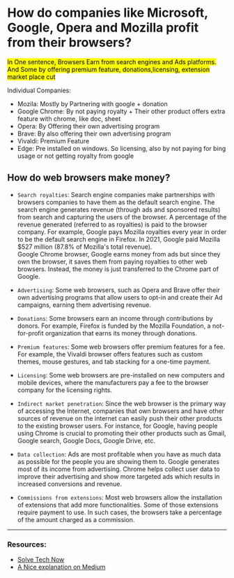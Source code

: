 # How do companies like Microsoft, Google, Opera and Mozilla profit from their browsers?

<mark>In One sentence, Browsers Earn from search engines and Ads platforms. And Some by offering premium feature, donations,licensing, extension market place cut</mark>

Individual Companies:

- Mozila: Mostly by Partnering with google + donation
- Google Chrome: By not paying royalty + Their other product offers extra feature with chrome, like doc, sheet
- Opera: By Offering their own advertising program
- Brave: By also offering their own advertising program
- Vivaldi: Premium Feature
- Edge: Pre installed on windows. So licensing, also by not paying for bing usage or not getting royalty from google

## How do web browsers make money?

- `Search royalties`: Search engine companies make partnerships with browsers companies to have them as the default search engine. The search engine generates revenue (through ads and sponsored results) from search and capturing the users of the browser. A percentage of the revenue generated (referred to as royalties) is paid to the browser company. For example, Google pays Mozilla royalties every year in order to be the default search engine in Firefox. In 2021, Google paid Mozilla $527 million (87.8% of Mozilla's total revenue).
  </br>
  Google Chrome browser, Google earns money from ads but since they own the browser, it saves them from paying royalties to other web browsers. Instead, the money is just transferred to the Chrome part of Google.

- `Advertising`: Some web browsers, such as Opera and Brave offer their own advertising programs that allow users to opt-in and create their Ad campaigns, earning them advertising revenue.

- `Donations`: Some browsers earn an income through contributions by donors. For example, Firefox is funded by the Mozilla Foundation, a not-for-profit organization that earns its money through donations.
- `Premium features`: Some web browsers offer premium features for a fee. For example, the Vivaldi browser offers features such as custom themes, mouse gestures, and tab stacking for a one-time payment.
- `Licensing`: Some web browsers are pre-installed on new computers and mobile devices, where the manufacturers pay a fee to the browser company for the licensing rights.
- `Indirect market penetration`: Since the web browser is the primary way of accessing the Internet, companies that own browsers and have other sources of revenue on the internet can easily push their other products to the existing browser users. For instance, for Google, having people using Chrome is crucial to promoting their other products such as Gmail, Google search, Google Docs, Google Drive, etc.
- `Data collection`: Ads are most profitable when you have as much data as possible for the people you are showing them to. Google generates most of its income from advertising. Chrome helps collect user data to improve their advertising and show more targeted ads which results in increased conversions and revenue.
- `Commissions from extensions`: Most web browsers allow the installation of extensions that add more functionalities. Some of those extensions require payment to use. In such cases, the browsers take a percentage of the amount charged as a commission.

---

### Resources:

- [Solve Tech Now](https://www.solvetechnow.com/post/how-web-browsers-make-money)
- [ A Nice explanation on Medium](https://medium.com/writers-blokke/how-browsers-make-money-online-a28dde7a8f21)
